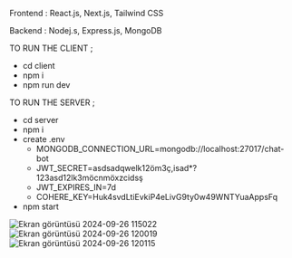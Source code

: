 Frontend : React.js, Next.js, Tailwind CSS

Backend : Nodej.s, Express.js, MongoDB

TO RUN THE CLIENT ;

+ cd client
+ npm i
+ npm run dev

TO RUN THE SERVER ;
+ cd server
+ npm i
+ create .env
    + MONGODB_CONNECTION_URL=mongodb://localhost:27017/chat-bot
    + JWT_SECRET=asdsadqwelk12öm3ç,isad*?123asd12lk3möcnmöxzcidsş 
    + JWT_EXPIRES_IN=7d
    + COHERE_KEY=Huk4svdLtiEvkiP4eLivG9ty0w49WNTYuaAppsFq
+ npm start


![Ekran görüntüsü 2024-09-26 115022](https://github.com/user-attachments/assets/6b60bd8d-21ab-4081-bfc3-4d45e96e43c7)
![Ekran görüntüsü 2024-09-26 120019](https://github.com/user-attachments/assets/379d8f21-a22a-4d27-8694-6d90ae9fcff3)
![Ekran görüntüsü 2024-09-26 120115](https://github.com/user-attachments/assets/101f4d26-8635-472a-81d1-608c08cedb5b)


